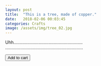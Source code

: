 ```yaml
---
layout: post
title:  "This is a tree, made of copper."
date:   2018-02-06 00:03:45
categories: Crafts
image: /assets/img/tree_02.jpg
---
```


<p>Uhh.......................................................<br>..............................................................</p>

<button type="button" class="snipcart-add-item"
 data-item-name="Tree 2"
 data-item-price="50.00"
 data-item-id="02"
 data-item-url="https://snipcart.com/crafts">
  Add to cart
</button>

